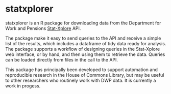 # statxplorer

statxplorer is an R package for downloading data from the Department for Work and Pensions [Stat-Xplore](https://stat-xplore.dwp.gov.uk/webapi/jsf/login.xhtml) API. 

The package make it easy to send queries to the API and receive a simple list of the results, which includes a dataframe of tidy data ready for analysis. The package supports a workflow of designing queries in the Stat-Xplore web interface, or by hand, and then using them to retrieve the data. Queries can be loaded directly from files in the call to the API.

This package has principally been developed to support automation and reproducible research in the House of Commons Library, but may be useful to other researchers who routinely work with DWP data. It is currently a work in progess.
